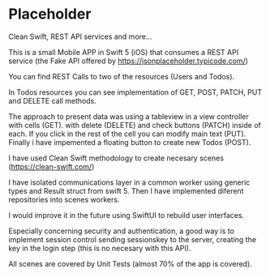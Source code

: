 # Placeholder
Clean Swift, REST API services and more...

This is a small Mobile APP in Swift 5 (iOS) that consumes a REST API service 
(the Fake API offered by https://jsonplaceholder.typicode.com/)

You can find REST Calls to two of the resources (Users and Todos).

In Todos resources you can see implementation of GET, POST, PATCH, PUT and DELETE call methods.

The approach to present data was using a tableview in a view controller with cells (GET).
with delete (DELETE) and check buttons (PATCH) inside of each.
If you click in the rest of the cell you can modify main text (PUT).
Finally i have impemented a floating button to create new Todos (POST).

I have used Clean Swift methodology to create necesary scenes (https://clean-swift.com/)

I have isolated communications layer in a common worker using generic types and Result struct from swift 5.
Then I have implemented diferent repositories into scenes workers.

I would improve it in the future using SwiftUI to rebuild user interfaces.

Especially concerning security and authentication, a good way is to implement session control 
sending sessionskey to the server, creating the key in the login step (this is no necesary with this API).

All scenes are covered by Unit Tests (almost 70% of the app is covered).
